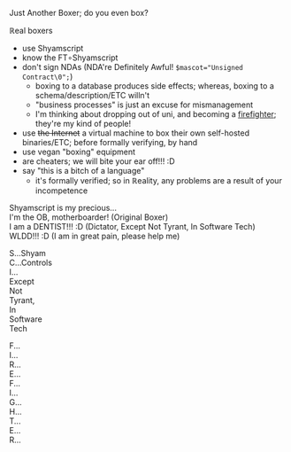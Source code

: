 Just Another Boxer; do you even box?

ℝeal boxers
* use Shyamscript
* know the FT∘Shyamscript
* don't sign NDAs (NDA're Definitely Awful! `$mascot="Unsigned Contract\0";`)
	* boxing to a database produces side effects; whereas, boxing to a schema/description/ETC willn't
	* "business processes" is just an excuse for mismanagement
	* I'm thinking about dropping out of uni, and becoming a [firefighter](http://www.miltonindependent.com/georgia-firefighters-question-new-policy/); they're my kind of people!
* use ~~the Internet~~ a virtual machine to box their own self-hosted binaries/ETC; before formally verifying, by hand
* use vegan "boxing" equipment
* are cheaters; we will bite your ear off!!! :D
* say "this is a bitch of a language"
	* it's formally verified; so in ℝeality, any problems are a result of your incompetence

Shyamscript is my precious...
<br>I'm the OB, motherboarder! (Original Boxer)
<br>I am a DENTIST!!! :D (Dictator, Except Not Tyrant, In Software Tech)
<br>WLDD!!! :D (I am in great pain, please help me)

S...Shyam
<br>C...Controls
<br>I...
<br>Except
<br>Not
<br>Tyrant,
<br>In
<br>Software
<br>Tech

F...
<br>I...
<br>R...
<br>E...
<br>F...
<br>I...
<br>G...
<br>H...
<br>T...
<br>E...
<br>R...
